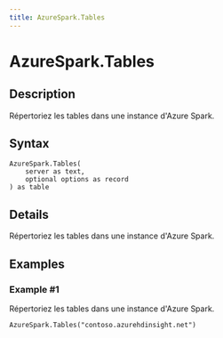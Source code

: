 ```yaml
---
title: AzureSpark.Tables
---
```


# AzureSpark.Tables


## Description

Répertoriez les tables dans une instance d&#39;Azure Spark.


## Syntax

```powerquery
AzureSpark.Tables(
    server as text,
    optional options as record
) as table
```


## Details

Répertoriez les tables dans une instance d'Azure Spark.


## Examples

### Example #1 
Répertoriez les tables dans une instance d&#39;Azure Spark.
```powerquery
AzureSpark.Tables("contoso.azurehdinsight.net")
```



